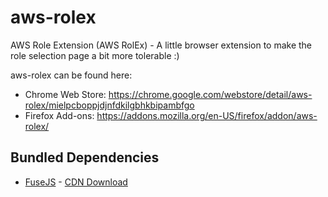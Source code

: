 # aws-rolex

AWS Role Extension (AWS RolEx) - A little browser extension to make the role selection page a bit more tolerable :)

aws-rolex can be found here:
* Chrome Web Store: https://chrome.google.com/webstore/detail/aws-rolex/mielpcboppjdjnfdkilgbhkbipambfgo
* Firefox Add-ons: https://addons.mozilla.org/en-US/firefox/addon/aws-rolex/

## Bundled Dependencies

* [FuseJS](https://fusejs.io/) - [CDN Download](https://cdn.jsdelivr.net/npm/fuse.js/dist/)